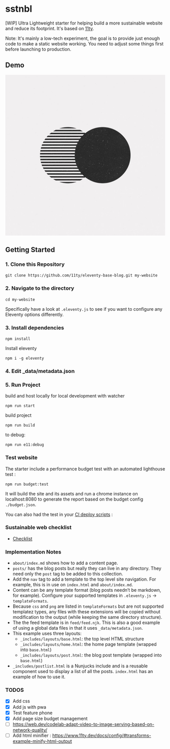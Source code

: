 # sstnbl

[WIP] Ultra Lightweight starter for helping build a more sustainable website and reduce its footprint. It's based on [11ty](https://github.com/11ty/eleventy).

Note: It's mainly a low-tech experiment, the goal is to provide just enough code to make a static website working. You need to adjust some things first before launching to production.

## Demo

[![demo sstnbl screenshot](./screenshot.jpg "Demo sstnbl screenshot")](https://sstnbl.bastiencornier.com)

## Getting Started

### 1. Clone this Repository

```
git clone https://github.com/11ty/eleventy-base-blog.git my-website
```

### 2. Navigate to the directory

```
cd my-website
```

Specifically have a look at `.eleventy.js` to see if you want to configure any Eleventy options differently.

### 3. Install dependencies

```
npm install
```

Install eleventy

```
npm i -g eleventy
```

### 4. Edit \_data/metadata.json

### 5. Run Project

build and host locally for local development with watcher

```
npm run start
```

build project

```
npm run build
```

to debug:

```
npm run e11:debug
```

### Test website

The starter include a performance budget test with an automated lighthouse test :

```
npm run budget:test
```
It will build the site and its assets and run a chrome instance on localhost:8080 to generate the report based on the budget config `./budget.json`.

You can also had the test in your [CI deploy scripts](https://github.com/GoogleChrome/lighthouse-ci) : 

### Sustainable web checklist

- [Checklist](src/sustainable-checklist.md)

### Implementation Notes

- `about/index.md` shows how to add a content page.
- `posts/` has the blog posts but really they can live in any directory. They need only the `post` tag to be added to this collection.
- Add the `nav` tag to add a template to the top level site navigation. For example, this is in use on `index.html` and `about/index.md`.
- Content can be any template format (blog posts needn’t be markdown, for example). Configure your supported templates in `.eleventy.js` -> `templateFormats`.
- Because `css` and `png` are listed in `templateFormats` but are not supported templatez types, any files with these extensions will be copied without modification to the output (while keeping the same directory structure).
- The the feed template is in `feed/feed.njk`. This is also a good example of using a global data files in that it uses `_data/metadata.json`.
- This example uses three layouts:
  - `_includes/layouts/base.html`: the top level HTML structure
  - `_includes/layouts/home.html`: the home page template (wrapped into `base.html`)
  - `_includes/layouts/post.html`: the blog post template (wrapped into `base.html`)
- `_includes/postlist.html` is a Nunjucks include and is a reusable component used to display a list of all the posts. `index.html` has an example of how to use it.

### TODOS

- [x] Add css
- [x] Add js with pwa
- [x] Test feature phone
- [x] Add page size budget management
- [ ] https://web.dev/codelab-adapt-video-to-image-serving-based-on-network-quality/
- [ ] Add html minifier : https://www.11ty.dev/docs/config/#transforms-example-minify-html-output
